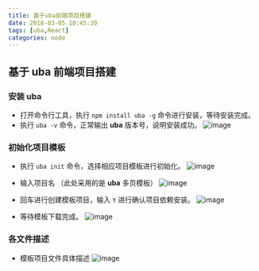 ```yaml
---
title: 基于uba前端项目搭建
date: 2018-03-05 10:45:20
tags: [uba,React]
categories: node
---
```

## 基于 uba 前端项目搭建

### 安装 uba

- 打开命令行工具，执行 `npm install uba -g` 命令进行安装，等待安装完成。
- 执行 `uba -v` 命令，正常输出 **uba** 版本号，说明安装成功。
![image](http://p29pepciw.bkt.clouddn.com/%E5%9B%BE%E7%89%871.png)
<!--more-->
### 初始化项目模板

- 执行 `uba init` 命令，选择相应项目模板进行初始化。
![image](http://p29pepciw.bkt.clouddn.com/%E5%9B%BE%E7%89%872.png)

- 输入项目名 （此处采用的是 **uba** 多页模板）
![image](http://p29pepciw.bkt.clouddn.com/%E5%9B%BE%E7%89%873.png)

- 回车进行创建模板项目，输入 `Y` 进行确认项目依赖安装。
![image](http://p29pepciw.bkt.clouddn.com/%E5%9B%BE%E7%89%874.png)

- 等待模板下载完成。
![image](http://p29pepciw.bkt.clouddn.com/%E5%9B%BE%E7%89%875.png)

### 各文件描述
- 模板项目文件具体描述
![image](http://p29pepciw.bkt.clouddn.com/%E5%9B%BE%E7%89%876.png)

